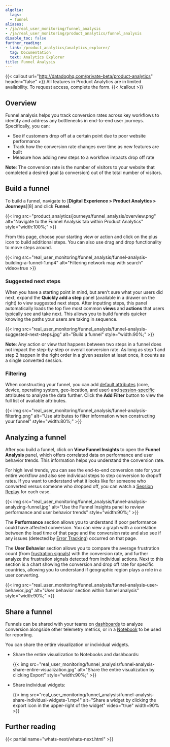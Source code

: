 ```yaml
---
algolia:
  tags:
  - funnel
aliases:
- /ja/real_user_monitoring/funnel_analysis
- /ja/real_user_monitoring/product_analytics/funnel_analysis
disable_toc: false
further_reading:
- link: /product_analytics/analytics_explorer/
  tag: Documentation
  text: Analytics Explorer
title: Funnel Analysis
---
```


{{< callout url="http://datadoghq.com/private-beta/product-analytics" header="false" >}}
All features in Product Analytics are in limited availability. To request access, complete the form.
{{< /callout >}}

## Overview

Funnel analysis helps you track conversion rates across key workflows to identify and address any bottlenecks in end-to-end user journeys. Specifically, you can:

- See if customers drop off at a certain point due to poor website performance
- Track how the conversion rate changes over time as new features are built
- Measure how adding new steps to a workflow impacts drop off rate

**Note**: The conversion rate is the number of visitors to your website that completed a desired goal (a conversion) out of the total number of visitors.
## Build a funnel

To build a funnel, navigate to [**Digital Experience > Product Analytics > Journeys**][8] and click **Funnel**.

{{< img src="product_analytics/journeys/funnel_analysis/overview.png" alt="Navigate to the Funnel Analysis tab within Product Analytics" style="width:100%;" >}}

From this page, choose your starting view or action and click on the plus icon to build additional steps. You can also use drag and drop functionality to move steps around.

{{< img src="real_user_monitoring/funnel_analysis/funnel-analysis-building-a-funnel-1.mp4" alt="Filtering network map with search" video=true >}}

### Suggested next steps

When you have a starting point in mind, but aren't sure what your users did next, expand the **Quickly add a step** panel (available in a drawer on the right) to view suggested next steps. After inputting steps, this panel automatically loads the top five most common **views** and **actions** that users typically see and take next. This allows you to build funnels quicker knowing the paths your users are taking in sequence.

{{< img src="real_user_monitoring/funnel_analysis/funnel-analysis-suggested-next-steps.jpg" alt="Build a funnel" style="width:90%;" >}}

**Note**: Any action or view that happens between two steps in a funnel does not impact the step-by-step or overall conversion rate. As long as step 1 and step 2 happen in the right order in a given session at least once, it counts as a single converted session.

### Filtering

When constructing your funnel, you can add [default attributes][1] (core, device, operating system, geo-location, and user) and [session-specific][2] attributes to analyze the data further. Click the **Add Filter** button to view the full list of available attributes.

{{< img src="real_user_monitoring/funnel_analysis/funnel-analysis-filtering.png" alt="Use attributes to filter information when constructing your funnel" style="width:80%;" >}}

## Analyzing a funnel

After you build a funnel, click on **View Funnel Insights** to open the **Funnel Analysis** panel, which offers correlated data on performance and user behavior trends. This information helps you understand the conversion rate.

For high level trends, you can see the end-to-end conversion rate for your entire workflow and also see individual steps to step conversion to dropoff rates. If you want to understand what it looks like for someone who converted versus someone who dropped off, you can watch a [Session Replay][5] for each case.

{{< img src="real_user_monitoring/funnel_analysis/funnel-analysis-analyzing-funnel.jpg" alt="Use the Funnel Insights panel to review performance and user behavior trends" style="width:90%;" >}}

The **Performance** section allows you to understand if poor performance could have affected conversion. You can view a graph with a correlation between the load time of that page and the conversion rate and also see if any issues (detected by [Error Tracking][7]) occurred on that page.

The **User Behavior** section allows you to compare the average frustration count (from [frustration signals][3]) with the conversion rate, and further analyze the frustration signals detected from individual actions. Next to this section is a chart showing the conversion and drop off rate for specific countries, allowing you to understand if geographic region plays a role in a user converting. 

{{< img src="real_user_monitoring/funnel_analysis/funnel-analysis-user-behavior.jpg" alt="User behavior section within funnel analysis" style="width:90%;" >}}

## Share a funnel

Funnels can be shared with your teams on [dashboards][6] to analyze conversion alongside other telemetry metrics, or in a [Notebook][4] to be used for reporting.

You can share the entire visualization or individual widgets.

- Share the entire visualization to Notebooks and dashboards:

  {{< img src="real_user_monitoring/funnel_analysis/funnel-analysis-share-entire-visualization.jpg" alt="Share the entire visualization by clicking Export" style="width:90%;" >}}

- Share individual widgets:

  {{< img src="real_user_monitoring/funnel_analysis/funnel-analysis-share-individual-widgets-1.mp4" alt="Share a widget by clicking the export icon in the upper-right of the widget" video="true" width=90% >}}

## Further reading

{{< partial name="whats-next/whats-next.html" >}}

[1]: /ja/real_user_monitoring/browser/data_collected/#default-attributes
[2]: /ja/real_user_monitoring/browser/data_collected/#session-metrics
[3]: /ja/real_user_monitoring/browser/frustration_signals/
[4]: /ja/notebooks/
[5]: /ja/real_user_monitoring/session_replay
[6]: /ja/dashboards/
[7]: /ja/real_user_monitoring/error_tracking/